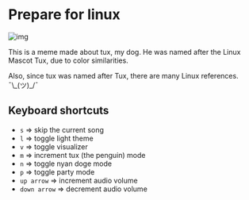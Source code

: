 # Prepare for linux

![img](https://owo.whats-th.is/4rAESqy.png)

This is a meme made about tux, my dog. He was named after the Linux Mascot Tux, due to color similarities.

Also, since tux was named after Tux, there are many Linux references. ¯\\\_(ツ)_/¯

## Keyboard shortcuts

- `s` => skip the current song
- `l` => toggle light theme
- `v` => toggle visualizer
- `m` => increment tux (the penguin) mode
- `n` => toggle nyan doge mode
- `p` => toggle party mode
- `up arrow` => increment audio volume
- `down arrow` => decrement  audio volume
